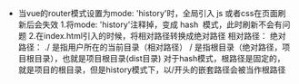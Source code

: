 * 当vue的router模式设置为mode: 'history'时，全局引入 js 或者css在页面刷新后会失效
  1.将mode: 'history'注释掉，变成 hash  模式，此时刷新不会有问题
  2.在index.html引入的时候，将相对路径转换成绝对路径
  相对路径：<script src="./powerbi.js"></script>
  绝对路径：<script src="/powerbi.js"></script>
  ./ 是指用户所在的当前目录（相对路径）
  / 是指根目录（绝对路径，项目根目录），也就是项目根目录(dist目录)
  对于hash模式，根路径是固定的，就是项目的根目录，但是history模式下，以/开头的嵌套路径会被当作根路径